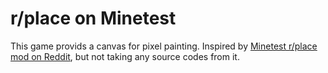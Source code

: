 # r/place on Minetest

This game provids a canvas for pixel painting. Inspired by [Minetest r/place mod on Reddit](https://www.reddit.com/r/Minetest/comments/1608nhe/minetest_rplace_mod/), but not taking any source codes from it.
